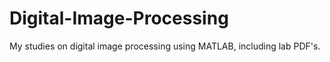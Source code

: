 # Digital-Image-Processing
My studies on digital image processing using MATLAB, including lab PDF's.
